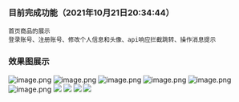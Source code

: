 ### 目前完成功能（2021年10月21日20:34:44）
```
首页商品的展示
登录账号、注册账号、修改个人信息和头像、api响应拦截跳转、操作消息提示
```
### 效果图展示
![image.png](https://i.loli.net/2021/10/13/AdO2qXW3zNScnvC.png)
![image.png](https://i.loli.net/2021/10/13/Z4AOMGmEuRI51n9.png)
![image.png](https://i.loli.net/2021/10/13/P5LxNCOAztv8mjU.png)
![image.png](https://i.loli.net/2021/10/13/CJ9eMmjtHcVlw8x.png)
![image.png](https://i.loli.net/2021/10/13/yoHUkAPN91LcRb8.png)
![image.png](https://i.loli.net/2021/10/13/9nxwXadhYkO4qA3.png)
![](https://obohe.com/i/2021/10/21/xmhlso.png)
![](https://obohe.com/i/2021/10/21/xmhhwc.png)
![](https://obohe.com/i/2021/10/21/xmhra1.png)
![](https://obohe.com/i/2021/10/21/xmoqfb.png)

